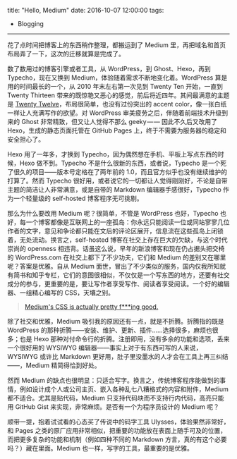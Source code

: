 title: "Hello, Medium"
date:  2016-10-07 12:00:00
tags:
- Blogging
---
花了点时间把博客上的东西稍作整理，都搬运到了 Medium 里，再把域名和首页布局弄了一下，这次的迁移就算是完成了。

数了数用过的博客引擎或者工具，从 WordPress，到 Ghost、Hexo，再到 Typecho，现在又换到 Medium，体验随着需求不断地变化着。WordPress 算是用的时间最长的一个，从 2010 年末左右第一次见到 Twenty Ten 开始，一直到 Twenty Thirteen 带来的既惊艳又恶心的感觉，前后将近四年。其间最满意的主题是 [Twenty Twelve][1]，布局很简单，也没有过份突出的 accent color，像一张白纸一样让人充满写作的欲望。对 WordPress 审美疲劳之后，伴随着前端技术升级到来的 Ghost 非常精致，但又让人觉得不那么 geeky — — 因此不久后又改用了 Hexo，生成的静态页面托管在 GitHub Pages 上，终于不需要为服务器的稳定和安全担心了。

Hexo 用了一年多，才换到 Typecho，因为偶然想在手机、平板上写点东西的时候，Hexo 做不到。Typecho 不是什么很新的东西，或者说，Typecho 是一个死了很久的项目——版本号定格在了两年前的 1.0，而且官方似乎也没有继续维护的打算了。然而 Typecho 很好用，或者说它的一切都让人觉得刚刚好，不论是自带主题的简洁让人非常满意，或是自带的 Markdown 编辑器手感很好，Typecho 作为一个轻量级的 self-hosted 博客程序无可挑剔。

那么为什么要改用 Medium 呢？很简单，不管是 WordPress 也好，Typecho 也好，每一个博客都像是互联网上的一座孤岛：你永远只能阅读一位或同站寥寥几位作者的文字，意见和争论都只能在文后的评论区展开，信息流在这些孤岛上闭锁着，无处流动。换言之，self-hosted 博客在社交上存在巨大的欠缺，与这个时代崇尚的 openness 相违背。话虽这么说，早年的新浪博客和现在仍占据头把交椅的 WordPress.com 在社交上都下了不少功夫，它们和 Medium 的差别又在哪里呢？答案是优雅。自从 Medium 面世，冒出了不少类似的服务，国内仅我所知就有简书和知乎专栏，它们的意图很相似，不仅仅是一个写东西的地方，还要有社交成分的参与，更重要的是，要让写作者享受写作、阅读者享受阅读。一个好的编辑器、一组精心编写的 CSS，天壤之别。

> [Medium's CSS is actually pretty f\*\*\*ing good.][2]

除了社交和优雅，Medium 吸引我的原因还有一点，就是不折腾。折腾指的既是 WordPress 的那种折腾——安装、维护、更新、插件……选择很多，麻烦也很多；也是 Hexo 那种对付命令行的折腾。注册即用，没有多余的功能和选项，丢来一个很好用的 WYSIWYG 编辑器——事实上对于有东西可写的人来说，WYSIWYG 或许比 Markdown 更好用，肚子里没墨水的人才会在工具上再三纠结——，Medium 精简得恰到好处。

然而 Medium 的缺点也很明显：只适合写字。换言之，传统博客程序能做到的事情，例如设计成个人或公司主页、嵌入各种乱七八糟格式的内容和附件，Medium 都不适合。尤其是贴代码，Medium 只支持代码块而不支持行内代码，高亮只能用 GitHub Gist 来实现，非常麻烦。是否有一个为程序员设计的 Medium 呢？

顺带一提，抱着试试看的心态买了传说中的码字工具 Ulysses，体验果然非常好，和 Pages 之类的原厂应用非常相似，把重要的功能放在表面上随手可及的位置，而把更多复杂的功能和机制（例如四种不同的 Markdown 方言，真的有这个必要吗？）藏在里面。Medium 也一样，写字的工具，最重要的是优雅。

[1]: https://wordpress.org/themes/twentytwelve/
[2]: https://medium.com/@fat/mediums-css-is-actually-pretty-fucking-good-b8e2a6c78b06
